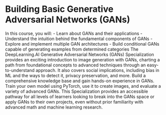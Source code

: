 # Building Basic Generative Adversarial Networks (GANs)

In this course, you will: - Learn about GANs and their applications - Understand the intuition behind the fundamental components of GANs - Explore and implement multiple GAN architectures - Build conditional GANs capable of generating examples from determined categories The DeepLearning.AI Generative Adversarial Networks (GANs) Specialization provides an exciting introduction to image generation with GANs, charting a path from foundational concepts to advanced techniques through an easy-to-understand approach. It also covers social implications, including bias in ML and the ways to detect it, privacy preservation, and more. Build a comprehensive knowledge base and gain hands-on experience in GANs. Train your own model using PyTorch, use it to create images, and evaluate a variety of advanced GANs. This Specialization provides an accessible pathway for all levels of learners looking to break into the GANs space or apply GANs to their own projects, even without prior familiarity with advanced math and machine learning research.